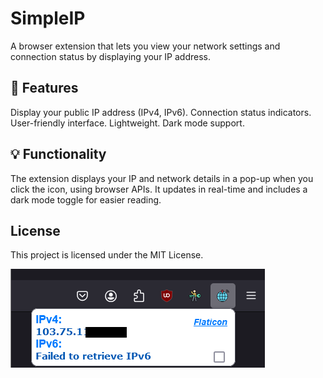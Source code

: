# SimpleIP
A browser extension that lets you view your network settings and connection status by displaying your IP address.

## 🚀 Features
Display your public IP address (IPv4, IPv6).
Connection status indicators.
User-friendly interface.
Lightweight.
Dark mode support.

## 💡 Functionality 
The extension displays your IP and network details in a pop-up when you click the icon, using browser APIs. It updates in real-time and includes a dark mode toggle for easier reading.

## License
This project is licensed under the MIT License.

![Voorbeeld](Image1.png)
